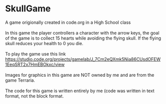 # SkullGame
A game origionally created in code.org in a High School class
<br>
<br>
In this game the player controllers a character with the arrow keys, the goal of the game is to collect 15 hearts while avoiding the flying skull. If the flying skull reduces your health to 0 you die.
<br>
<br>
To play the game use this link https://studio.code.org/projects/gamelab/J_7Cm2eQXmk5Nia86CUsdOFEW1EeqSRT2x7HmEBOkxc/view 
<br>
<br>
Images for graphics in this game are NOT owned by me and are from the game Terraria. 
<br>
<br>
The code for this game is written entirely by me (code was written in text format, not the block format.
